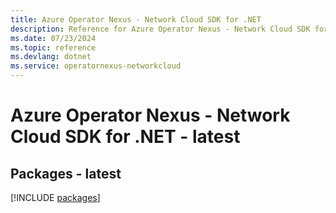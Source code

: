 ```yaml
---
title: Azure Operator Nexus - Network Cloud SDK for .NET
description: Reference for Azure Operator Nexus - Network Cloud SDK for .NET
ms.date: 07/23/2024
ms.topic: reference
ms.devlang: dotnet
ms.service: operatornexus-networkcloud
---
```

# Azure Operator Nexus - Network Cloud SDK for .NET - latest
## Packages - latest
[!INCLUDE [packages](operator-nexus---network-cloud-index.md)]